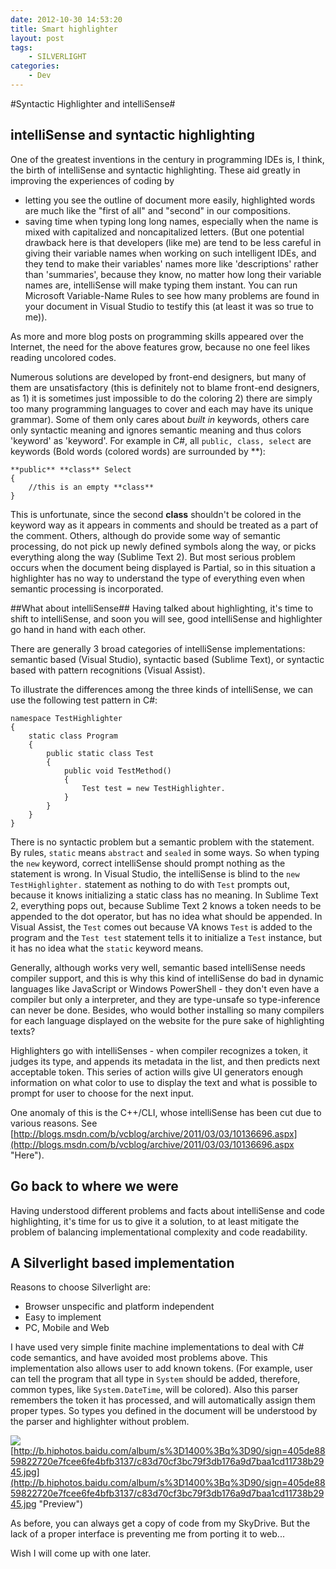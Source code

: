 ```yaml
---
date: 2012-10-30 14:53:20
title: Smart highlighter
layout: post
tags:
    - SILVERLIGHT
categories:
    - Dev
---
```

#Syntactic Highlighter and intelliSense#
## intelliSense and syntactic highlighting ##
One of the greatest inventions in the century in programming IDEs is, I think, the birth of intelliSense and syntactic highlighting. These aid greatly in improving the experiences of coding by 

- letting you see the outline of document more easily, highlighted words are much like the "first of all" and "second" in our compositions.
- saving time when typing long long names, especially when the name is mixed with capitalized and noncapitalized letters. (But one potential drawback here is that developers (like me) are tend to be less careful in giving their variable names when working on such intelligent IDEs, and they tend to make their variables' names more like 'descriptions' rather than 'summaries', because they know, no matter how long their variable names are, intelliSense will make typing them instant. You can run Microsoft Variable-Name Rules to see how many problems are found in your document in Visual Studio to testify this (at least it was so true to me)).


As more and more blog posts on programming skills appeared over the Internet, the need for the above features grow, because no one feel likes reading uncolored codes.

Numerous solutions are developed by front-end designers, but many of them are unsatisfactory (this is definitely not to blame front-end designers, as 1) it is sometimes just impossible to do the coloring 2) there are simply too many programming languages to cover and each may have its unique grammar). Some of them only cares about *built in* keywords, others care only syntactic meaning and ignores semantic meaning and thus colors 'keyword' as 'keyword'. For example in C#, all `public, class, select` are keywords (Bold words (colored words) are surrounded by **):

    **public** **class** Select
    {
        //this is an empty **class**
    }

This is unfortunate, since the second **class** shouldn't be colored in the keyword way as it appears in comments and should be treated as a part of the comment. Others, although do provide some way of semantic processing, do not pick up newly defined symbols along the way, or picks everything along the way (Sublime Text 2). But most serious problem occurs when the document being displayed is Partial, so in this situation a highlighter has no way to understand the type of everything even when semantic processing is incorporated.

##What about intelliSense##
Having talked about highlighting, it's time to shift to intelliSense, and soon you will see, good intelliSense and highlighter go hand in hand with each other.

There are generally 3 broad categories of intelliSense implementations: semantic based (Visual Studio), syntactic based (Sublime Text), or syntactic based with pattern recognitions (Visual Assist). 

To illustrate the differences among the three kinds of intelliSense, we can use the following test pattern in C#:

    namespace TestHighlighter
    {
        static class Program
        {
            public static class Test
            {
                public void TestMethod()
                {
                    Test test = new TestHighlighter.
                }
            }
        }
    }

There is no syntactic problem but a semantic problem with the statement. By rules, `static` means `abstract` and `sealed` in some ways. So when typing the `new` keyword, correct intelliSense should prompt nothing as the statement is wrong. In Visual Studio, the intelliSense is blind to the `new TestHighlighter.` statement as nothing to do with `Test` prompts out, because it knows initializing a static class has no meaning. In Sublime Text 2, everything pops out, because Sublime Text 2 knows a token needs to be appended to the dot operator, but has no idea what should be appended. In Visual Assist, the `Test` comes out because VA knows `Test` is added to the program and the `Test test` statement tells it to initialize a `Test` instance, but it has no idea what the `static` keyword means.

Generally, although works very well, semantic based intelliSense needs compiler support, and this is why this kind of intelliSense do bad in dynamic languages like JavaScript or Windows PowerShell - they don't even have a compiler but only a interpreter, and they are type-unsafe so type-inference can never be done. Besides, who would bother installing so many compilers for each language displayed on the website for the pure sake of highlighting texts?

Highlighters go with intelliSenses - when compiler recognizes a token, it judges its type, and appends its metadata in the list, and then predicts next acceptable token. This series of action wills give UI generators enough information on what color to use to display the text and what is possible to prompt for user to choose for the next input.

One anomaly of this is the C++/CLI, whose intelliSense has been cut due to various reasons. See [http://blogs.msdn.com/b/vcblog/archive/2011/03/03/10136696.aspx](http://blogs.msdn.com/b/vcblog/archive/2011/03/03/10136696.aspx "Here").

## Go back to where we were ##
Having understood different problems and facts about intelliSense and code highlighting, it's time for us to give it a solution, to at least mitigate the problem of balancing implementational complexity and code readability.

## A Silverlight based implementation ##
Reasons to choose Silverlight are:

- Browser unspecific and platform independent
- Easy to implement
- PC, Mobile and Web

I have used very simple finite machine implementations to deal with C# code semantics, and have avoided most problems above. This implementation also allows user to add known tokens. (For example, user can tell the program that all type in `System` should be added, therefore, common types, like `System.DateTime`, will be colored). Also this parser remembers the token it has processed, and will automatically assign them proper types. So types you defined in the document will be understood by the parser and highlighter without problem.

![](http://b.hiphotos.baidu.com/album/s%3D1400%3Bq%3D90/sign=405de8859822720e7fcee6fe4bfb3137/c83d70cf3bc79f3db176a9d7baa1cd11738b2945.jpg)
[http://b.hiphotos.baidu.com/album/s%3D1400%3Bq%3D90/sign=405de8859822720e7fcee6fe4bfb3137/c83d70cf3bc79f3db176a9d7baa1cd11738b2945.jpg](http://b.hiphotos.baidu.com/album/s%3D1400%3Bq%3D90/sign=405de8859822720e7fcee6fe4bfb3137/c83d70cf3bc79f3db176a9d7baa1cd11738b2945.jpg "Preview")

As before, you can always get a copy of code from my SkyDrive. But the lack of a proper interface is preventing me from porting it to web...

Wish I will come up with one later.


